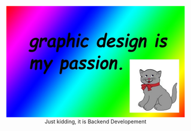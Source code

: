 <!-- "Hero" Header -->
<div align="center">
  <img src="https://github.com/AshwinKurup/AshwinKurup/blob/master/936.jpg" style=width="1000"  height="300" alt="Hi There👋" />
  <br />
  <div>Just kidding, it is Backend Developement</div>
  <br />

</div>
<!--
**AshwinKurup/AshwinKurup** is a ✨ _special_ ✨ repository because its `README.md` (this file) appears on your GitHub profile.

Here are some ideas to get you started:

- 🔭 I’m currently working on ...
- 🌱 I’m currently learning ...
- 👯 I’m looking to collaborate on ...
- 🤔 I’m looking for help with ...
- 💬 Ask me about ...
- 📫 How to reach me: ...
- 😄 Pronouns: ...
- ⚡ Fun fact: ...
-->
